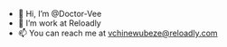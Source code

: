 - 👋 Hi, I’m @Doctor-Vee
- 🏢 I’m work at Reloadly
- 📫 You can reach me at vchinewubeze@reloadly.com
<!---
Doctor-Vee/Doctor-Vee is a ✨ special ✨ repository because its `README.md` (this file) appears on your GitHub profile.
You can click the Preview link to take a look at your changes.
--->
